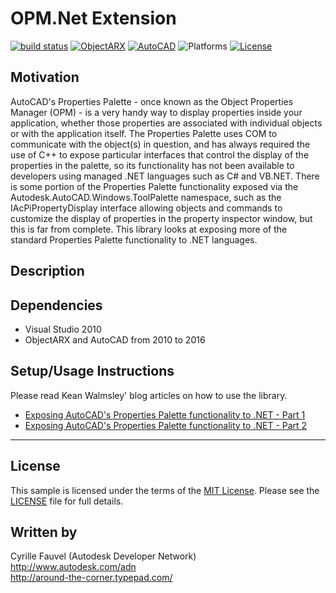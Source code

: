 
# OPM.Net Extension

[![build status](https://api.travis-ci.org/cyrillef/extract-view.and.data.api.png)](https://travis-ci.org/cyrillef/extract-view.and.data.api)
[![ObjectARX](https://img.shields.io/badge/ObjectARX%202010-2016-blue.svg)](http://usa.autodesk.com/adsk/servlet/index?siteID=123112&id=773204)
[![AutoCAD](https://img.shields.io/badge/AutoCAD%2010-2016-green.svg)](http://www.autodesk.com/developautocad)
![Platforms](https://img.shields.io/badge/platform-windows-lightgray.svg)
[![License](http://img.shields.io/:license-mit-blue.svg)](http://opensource.org/licenses/MIT)


## Motivation

AutoCAD's Properties Palette - once known as the Object Properties Manager (OPM) - is a very handy
way to display properties inside your application, whether those properties are associated with 
individual objects or with the application itself. The Properties Palette uses COM to communicate 
with the object(s) in question, and has always required the use of C++ to expose particular interfaces 
that control the display of the properties in the palette, so its functionality has not been available 
to developers using managed .NET languages such as C# and VB.NET.
There is some portion of the Properties Palette functionality exposed via the 
Autodesk.AutoCAD.Windows.ToolPalette namespace, such as the IAcPiPropertyDisplay interface allowing 
objects and commands to customize the display of properties in the property inspector window, but 
this is far from complete. This library looks at exposing more of the standard Properties Palette 
functionality to .NET languages.


## Description



## Dependencies

* Visual Studio 2010
* ObjectARX and AutoCAD from 2010 to 2016


## Setup/Usage Instructions

Please read Kean Walmsley' blog articles on how to use the library.

- [Exposing AutoCAD's Properties Palette functionality to .NET - Part 1](http://through-the-interface.typepad.com/through_the_interface/2009/03/exposing-autocads-properties-palette-functionality-to-net---part-1.html)
- [Exposing AutoCAD's Properties Palette functionality to .NET - Part 2](http://through-the-interface.typepad.com/through_the_interface/2009/03/exposing-autocads-properties-palette-functionality-to-net---part-2.html)


--------

## License

This sample is licensed under the terms of the [MIT License](http://opensource.org/licenses/MIT).
Please see the [LICENSE](LICENSE) file for full details.


## Written by

Cyrille Fauvel (Autodesk Developer Network)<br />
http://www.autodesk.com/adn<br />
http://around-the-corner.typepad.com/<br />